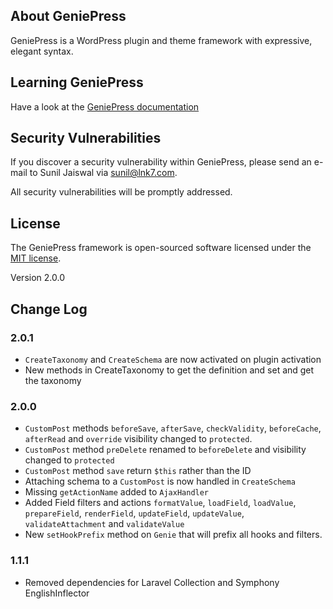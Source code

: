 ## About GeniePress

GeniePress is a WordPress plugin and theme framework with expressive, elegant syntax.

## Learning GeniePress

Have a look at the [GeniePress documentation](https://geneipress.org)

## Security Vulnerabilities

If you discover a security vulnerability within GeniePress, please send an e-mail to Sunil Jaiswal via [sunil@lnk7.com](mailto:sunil@lnk7.com).

All security vulnerabilities will be promptly addressed.

## License

The GeniePress framework is open-sourced software licensed under the [MIT license](https://opensource.org/licenses/MIT).

Version 2.0.0

## Change Log

### 2.0.1
- `CreateTaxonomy` and `CreateSchema` are now activated on plugin activation
- New methods in CreateTaxonomy to get the definition and set and get the taxonomy

### 2.0.0

- `CustomPost` methods `beforeSave`, `afterSave`, `checkValidity`, `beforeCache`, `afterRead` and `override` visibility changed to `protected`.
- `CustomPost` method `preDelete` renamed to `beforeDelete` and visibility changed to `protected`
- `CustomPost` method `save` return `$this` rather than the ID
- Attaching schema to a `CustomPost` is now handled in `CreateSchema`
- Missing `getActionName` added to `AjaxHandler`
- Added Field filters and actions `formatValue`, `loadField`, `loadValue`, `prepareField`, `renderField`, `updateField`, `updateValue`, `validateAttachment` and `validateValue`
- New `setHookPrefix` method on `Genie` that will prefix all hooks and filters.

### 1.1.1
- Removed dependencies for Laravel Collection and Symphony EnglishInflector
